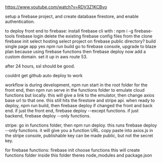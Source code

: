 https://www.youtube.com/watch?v=RDV3Z1KCBvo

setup a firebase project, and create database firestore, and enable authentication.

to deploy front end to firebase:
install firebase cli with : npm i -g firebase-tools
firebase login
delete the existing firebase config files from the clone
firebase init
select hosting
select project on firebase
public directory? build
single page app yes
npm run build
go to firebase console, upgrade to blaze plan because using firebase functions
then firebase deploy
now add a custom domain. set it up in aws route 53.

after 24 hours, ssl should be good.

couldnt get github auto deploy to work

workflow is during development, npm run start in the root folder for the front end, then npm run serve in the functions folder to emulate cloud functions but locally. this will give a link to the emulator, then change axios base url to that one. this still hits the firestore and stripe api.
when ready to deploy, npm run build, then firebase deploy if changed the front and back end.
if just the front end, firebase deploy --except functions. if just backend, firebase deploy --only functions.

stripe:
go in functions folder, then npm run deploy. this runs firebase deploy --only functions.
it will give you a function URL. copy paste into axios.js
in the stripe console, publishable key can be made public, but not the secret key.

for firebase functions:
firebase init
choose functions
this will create functions folder
inside this folder theres node_modules and package.json
